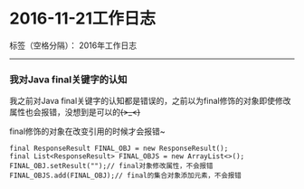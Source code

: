 # 2016-11-21工作日志

标签（空格分隔）： 2016年工作日志

---

### 我对Java final关键字的认知

我之前对Java final关键字的认知都是错误的，之前以为final修饰的对象即使修改属性也会报错，没想到是可以的~~~~(>_<)~~~~

final修饰的对象在改变引用的时候才会报错~

```
final ResponseResult FINAL_OBJ = new ResponseResult();
final List<ResponseResult> FINAL_OBJS = new ArrayList<>();
FINAL_OBJ.setResult("");// final对象修改属性，不会报错
FINAL_OBJS.add(FINAL_OBJ);// final的集合对象添加元素，不会报错
```